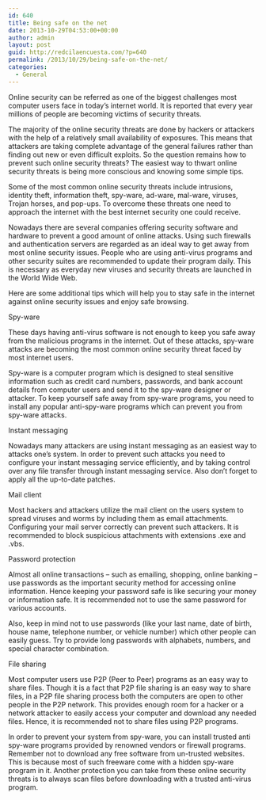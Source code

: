 ```yaml
---
id: 640
title: Being safe on the net
date: 2013-10-29T04:53:00+00:00
author: admin
layout: post
guid: http://redcilaencuesta.com/?p=640
permalink: /2013/10/29/being-safe-on-the-net/
categories:
  - General
---
```

Online security can be referred as one of the biggest challenges most computer users face in today’s internet world. It is reported that every year millions of people are becoming victims of security threats.

The majority of the online security threats are done by hackers or attackers with the help of a relatively small availability of exposures. This means that attackers are taking complete advantage of the general failures rather than finding out new or even difficult exploits. So the question remains how to prevent such online security threats? The easiest way to thwart online security threats is being more conscious and knowing some simple tips.

Some of the most common online security threats include intrusions, identity theft, information theft, spy-ware, ad-ware, mal-ware, viruses, Trojan horses, and pop-ups. To overcome these threats one need to approach the internet with the best internet security one could receive.

Nowadays there are several companies offering security software and hardware to prevent a good amount of online attacks. Using such firewalls and authentication servers are regarded as an ideal way to get away from most online security issues. People who are using anti-virus programs and other security suites are recommended to update their program daily. This is necessary as everyday new viruses and security threats are launched in the World Wide Web.

Here are some additional tips which will help you to stay safe in the internet against online security issues and enjoy safe browsing.

Spy-ware

These days having anti-virus software is not enough to keep you safe away from the malicious programs in the internet. Out of these attacks, spy-ware attacks are becoming the most common online security threat faced by most internet users.

Spy-ware is a computer program which is designed to steal sensitive information such as credit card numbers, passwords, and bank account details from computer users and send it to the spy-ware designer or attacker. To keep yourself safe away from spy-ware programs, you need to install any popular anti-spy-ware programs which can prevent you from spy-ware attacks.

Instant messaging

Nowadays many attackers are using instant messaging as an easiest way to attacks one’s system. In order to prevent such attacks you need to configure your instant messaging service efficiently, and by taking control over any file transfer through instant messaging service. Also don’t forget to apply all the up-to-date patches.

Mail client

Most hackers and attackers utilize the mail client on the users system to spread viruses and worms by including them as email attachments. Configuring your mail server correctly can prevent such attackers. It is recommended to block suspicious attachments with extensions .exe and .vbs.

Password protection

Almost all online transactions &#8211; such as emailing, shopping, online banking &#8211; use passwords as the important security method for accessing online information. Hence keeping your password safe is like securing your money or information safe. It is recommended not to use the same password for various accounts.

Also, keep in mind not to use passwords (like your last name, date of birth, house name, telephone number, or vehicle number) which other people can easily guess. Try to provide long passwords with alphabets, numbers, and special character combination.

File sharing

Most computer users use P2P (Peer to Peer) programs as an easy way to share files. Though it is a fact that P2P file sharing is an easy way to share files, in a P2P file sharing process both the computers are open to other people in the P2P network. This provides enough room for a hacker or a network attacker to easily access your computer and download any needed files. Hence, it is recommended not to share files using P2P programs.

In order to prevent your system from spy-ware, you can install trusted anti spy-ware programs provided by renowned vendors or firewall programs. Remember not to download any free software from un-trusted websites. This is because most of such freeware come with a hidden spy-ware program in it. Another protection you can take from these online security threats is to always scan files before downloading with a trusted anti-virus program.